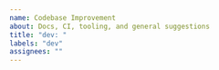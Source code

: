 ```yaml
---
name: Codebase Improvement
about: Docs, CI, tooling, and general suggestions
title: "dev: "
labels: "dev"
assignees: ""
---
```

